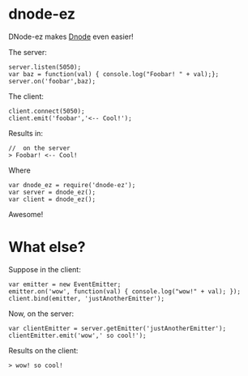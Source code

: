 dnode-ez
========

DNode-ez makes [Dnode](https://github.com/substack/dnode) even easier!

The server:
	
	server.listen(5050);
	var baz = function(val) { console.log("Foobar! " + val);};
	server.on('foobar',baz);

The client:

	client.connect(5050);
	client.emit('foobar','<-- Cool!');

Results in:

	//  on the server
	> Foobar! <-- Cool!

Where

	var dnode_ez = require('dnode-ez');
	var server = dnode_ez();
	var client = dnode_ez();


Awesome!


What else? 
==========

Suppose in the client:

	var emitter = new EventEmitter;
	emitter.on('wow', function(val) { console.log("wow!" + val); });
	client.bind(emitter, 'justAnotherEmitter');

Now, on the server:

	var clientEmitter = server.getEmitter('justAnotherEmitter');
	clientEmitter.emit('wow',' so cool!');

Results on the client:

	> wow! so cool!

